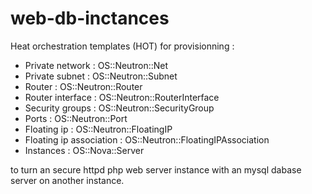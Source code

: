 # web-db-inctances
Heat orchestration templates (HOT) for provisionning :

- Private network : OS::Neutron::Net
- Private subnet : OS::Neutron::Subnet
- Router : OS::Neutron::Router
- Router interface : OS::Neutron::RouterInterface
- Security groups : OS::Neutron::SecurityGroup
- Ports : OS::Neutron::Port
- Floating ip : OS::Neutron::FloatingIP
- Floating ip association : OS::Neutron::FloatingIPAssociation
- Instances : OS::Nova::Server

to turn an secure httpd php web server instance with an mysql dabase server on another instance.
